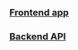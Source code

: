 ### [Frontend app](https://realestate-react-ancient-meadow-8900-still-grass-1741.fly.dev)


### [Backend API](https://realestate-api-ec44019958c8.herokuapp.com/)

